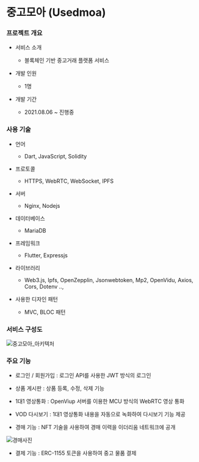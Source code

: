 # 중고모아 (Usedmoa)


### 프로젝트 개요

- 서비스 소개
	- 블록체인 기반 중고거래 플랫폼 서비스

- 개발 인원
	- 1명

- 개발 기간
	- 2021.08.06 ~ 진행중


### 사용 기술
- 언어
	- Dart, JavaScript, Solidity

- 프로토콜
	- HTTPS, WebRTC, WebSocket, IPFS

- 서버
	- Nginx, Nodejs

- 데이터베이스
	- MariaDB

- 프레임워크
	- Flutter, Expressjs

- 라이브러리
	- Web3.js, Ipfs, OpenZepplin, Jsonwebtoken, Mp2, OpenVidu, Axios, Cors, Dotenv ..,

- 사용한 디자인 패턴
	- MVC, BLOC 패턴


### 서비스 구성도

![중고모아_아키텍처](https://user-images.githubusercontent.com/24368929/138834802-d46aa00f-15ed-458e-9ed1-b0db72f60874.PNG)

### 주요 기능
- 로그인 / 회원가입 : 로그인 API를 사용한 JWT 방식의 로그인

- 상품 게시판 : 상품 등록, 수정, 삭제 기능

- 1대1 영상통화 : OpenViup 서버를 이용한 MCU 방식의 WebRTC 영상 통화

- VOD 다시보기 : 1대1 영상통화 내용을 자동으로 녹화하여 다시보기 기능 제공

- 경매 기능 : NFT 기술을 사용하여 경매 이력을 이더리움 네트워크에 공개

![경매사진](https://user-images.githubusercontent.com/24368929/140262741-5cbbd29f-246f-46bb-ac1e-cda7982e268e.PNG)

- 결제 기능 : ERC-1155 토큰을 사용하여 중고 물품 결제
